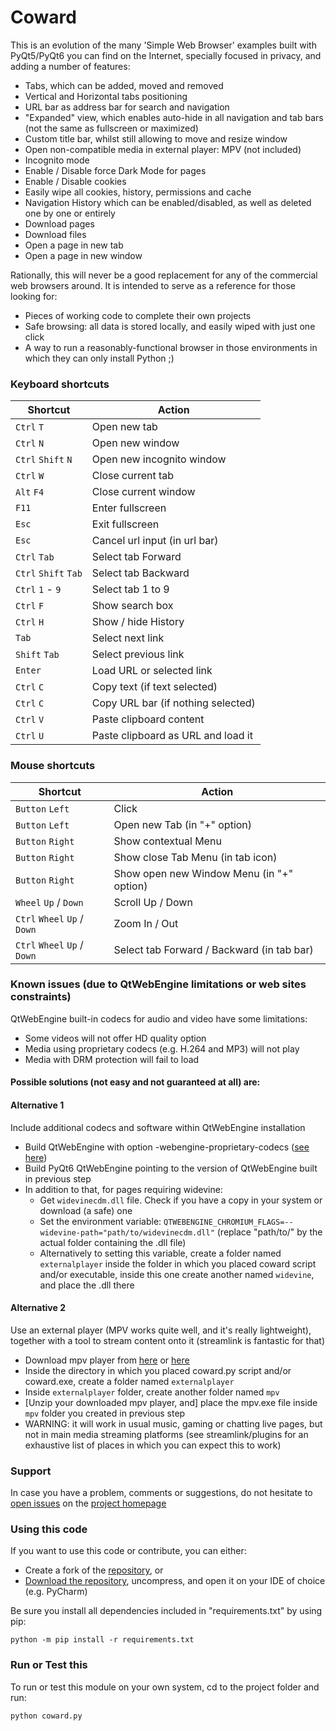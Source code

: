 # Coward

This is an evolution of the many 'Simple Web Browser' examples built with PyQt5/PyQt6 you can find on the Internet, specially focused in privacy, and adding a number of features:

- Tabs, which can be added, moved and removed
- Vertical and Horizontal tabs positioning
- URL bar as address bar for search and navigation
- "Expanded" view, which enables auto-hide in all navigation and tab bars (not the same as fullscreen or maximized)
- Custom title bar, whilst still allowing to move and resize window
- Open non-compatible media in external player: MPV (not included)
- Incognito mode
- Enable / Disable force Dark Mode for pages
- Enable / Disable cookies
- Easily wipe all cookies, history, permissions and cache
- Navigation History which can be enabled/disabled, as well as deleted one by one or entirely
- Download pages
- Download files
- Open a page in new tab
- Open a page in new window

Rationally, this will never be a good replacement for any of the commercial web browsers around. It is intended to serve as a reference for those looking for:
- Pieces of working code to complete their own projects
- Safe browsing: all data is stored locally, and easily wiped with just one click
- A way to run a reasonably-functional browser in those environments in which they can only install Python ;)

### Keyboard shortcuts

| Shortcut             | Action                                 |
|----------------------|----------------------------------------|
| `Ctrl` `T`           | Open new tab                           |
| `Ctrl` `N`           | Open new window                        |
| `Ctrl` `Shift` `N`   | Open new incognito window              |
| `Ctrl` `W`           | Close current tab                      |
| `Alt` `F4`           | Close current window                   |
| `F11`                | Enter fullscreen                       |
| `Esc`                | Exit fullscreen                        |
| `Esc`                | Cancel url input (in url bar)          |
| `Ctrl` `Tab`         | Select tab Forward                     |
| `Ctrl` `Shift` `Tab` | Select tab Backward                    |
| `Ctrl` `1` - `9`     | Select tab 1 to 9                      |
| `Ctrl` `F`           | Show search box                        |
| `Ctrl` `H`           | Show / hide History                    |
| `Tab`                | Select next link                       |
| `Shift` `Tab`        | Select previous link                   |
| `Enter`              | Load URL or selected link              |
| `Ctrl` `C`           | Copy text (if text selected)           |
| `Ctrl` `C`           | Copy URL bar (if nothing selected)     |
| `Ctrl` `V`           | Paste clipboard content                |
| `Ctrl` `U`           | Paste clipboard as URL and load it     |


### Mouse shortcuts

| Shortcut                     | Action                                     |
|------------------------------|--------------------------------------------|
| `Button` `Left`              | Click                                      |
| `Button` `Left`              | Open new Tab (in "+" option)               |
| `Button` `Right`             | Show contextual Menu                       |
| `Button` `Right`             | Show close Tab Menu (in tab icon)          |
| `Button` `Right`             | Show open new Window Menu (in "+" option)  |
| `Wheel` `Up` / `Down`        | Scroll Up / Down                           |
| `Ctrl` `Wheel` `Up` / `Down` | Zoom In / Out                              |
| `Ctrl` `Wheel` `Up` / `Down` | Select tab Forward / Backward (in tab bar) |

### Known issues (due to QtWebEngine limitations or web sites constraints)

QtWebEngine built-in codecs for audio and video have some limitations:
- Some videos will not offer HD quality option
- Media using proprietary codecs (e.g. H.264 and MP3) will not play 
- Media with DRM protection will fail to load

#### Possible solutions (not easy and not guaranteed at all) are:

#### Alternative 1
Include additional codecs and software within QtWebEngine installation

- Build QtWebEngine with option -webengine-proprietary-codecs ([see here](https://doc.qt.io/qt-6/qtwebengine-features.html#audio-and-video-codecs))
- Build PyQt6 QtWebEngine pointing to the version of QtWebEngine built in previous step 
- In addition to that, for pages requiring widevine:
  - Get `widevinecdm.dll` file. Check if you have a copy in your system or download (a safe) one
  - Set the environment variable: `QTWEBENGINE_CHROMIUM_FLAGS=--widevine-path="path/to/widevinecdm.dll"` (replace "path/to/" by the actual folder containing the .dll file)
  - Alternatively to setting this variable, create a folder named `externalplayer` inside the folder in which you placed coward script and/or executable, inside this one create another named `widevine`, and place the .dll there

#### Alternative 2
Use an external player (MPV works quite well, and it's really lightweight), together with a tool to stream content onto it (streamlink is fantastic for that)

- Download mpv player from [here](https://github.com/shinchiro/mpv-winbuild-cmake/releases/download/20250827/mpv-aarch64-20250827-git-9f153e2.7z) or [here](https://github.com/zhongfly/mpv-winbuild/releases/download/2025-09-01-efb70d7/mpv-aarch64-20250901-git-efb70d7.7z)
- Inside the directory in which you placed coward.py script and/or coward.exe, create a folder named `externalplayer`
- Inside `externalplayer` folder, create another folder named `mpv`
- [Unzip your downloaded mpv player, and] place the mpv.exe file inside `mpv` folder you created in previous step
- WARNING: it will work in usual music, gaming or chatting live pages, but not in main media streaming platforms (see streamlink/plugins for an exhaustive list of places in which you can expect this to work)

### Support

In case you have a problem, comments or suggestions, do not hesitate to [open issues](https://github.com/Kalmat/Coward/issues) on the [project homepage](https://github.com/Kalmat/Coward)

### Using this code

If you want to use this code or contribute, you can either:

- Create a fork of the [repository](https://github.com/Kalmat/Coward), or
- [Download the repository](https://github.com/Kalmat/Coward/archive/refs/heads/master.zip), uncompress, and open it on your IDE of choice (e.g. PyCharm)

Be sure you install all dependencies included in "requirements.txt" by using pip:

    python -m pip install -r requirements.txt

### Run or Test this

To run or test this module on your own system, cd to the project folder and run:

    python coward.py
